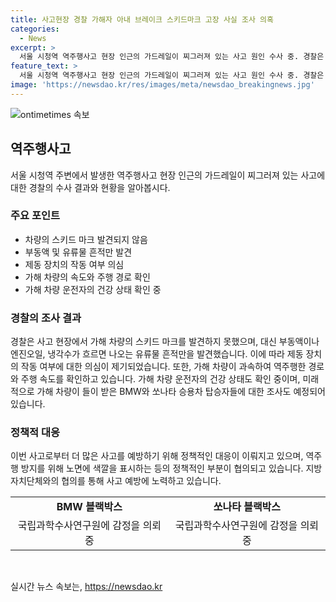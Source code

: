 ```yaml
---
title: 사고현장 경찰 가해자 아내 브레이크 스키드마크 고장 사실 조사 의혹
categories:
  - News
excerpt: >
  서울 시청역 역주행사고 현장 인근의 가드레일이 찌그러져 있는 사고 원인 수사 중. 경찰은 가해 차량의 스키드 마크 발견 실패로 사고 재구성 작업 중. EDR 자료 분석을 위해 국립과학수사연구원에 의뢰. 사고로 부상 입은 차씨의 건강 상태 확인과 참고인 조사 중. 경찰청, 역주행 방지 정책적 노력 약속.
feature_text: >
  서울 시청역 역주행사고 현장 인근의 가드레일이 찌그러져 있는 사고 원인 수사 중. 경찰은 가해 차량의 스키드 마크 발견 실패로 사고 재구성 작업 중. EDR 자료 분석을 위해 국립과학수사연구원에 의뢰. 사고로 부상 입은 차씨의 건강 상태 확인과 참고인 조사 중. 경찰청, 역주행 방지 정책적 노력 약속.
image: 'https://newsdao.kr/res/images/meta/newsdao_breakingnews.jpg'
---
```


<p><img src="https://newsdao.kr/res/images/meta/newsdao_breakingnews.jpg" alt="ontimetimes 속보" /></p>

<h2 data-ke-size="size26">역주행사고</h2>

<p data-ke-size="size16">서울 시청역 주변에서 발생한 역주행사고 현장 인근의 가드레일이 찌그러져 있는 사고에 대한 경찰의 수사 결과와 현황을 알아봅시다.</p>

<h3>주요 포인트</h3>

<ul>
  <li>차량의 스키드 마크 발견되지 않음</li>
  <li>부동액 및 유류물 흔적만 발견</li>
  <li>제동 장치의 작동 여부 의심</li>
  <li>가해 차량의 속도와 주행 경로 확인</li>
  <li>가해 차량 운전자의 건강 상태 확인 중</li>
</ul>

<h3>경찰의 조사 결과</h3>

<p data-ke-size="size16">경찰은 사고 현장에서 가해 차량의 스키드 마크를 발견하지 못했으며, 대신 부동액이나 엔진오일, 냉각수가 흐르면 나오는 유류물 흔적만을 발견했습니다. 이에 따라 제동 장치의 작동 여부에 대한 의심이 제기되었습니다. 또한, 가해 차량이 과속하여 역주행한 경로와 주행 속도를 확인하고 있습니다. 가해 차량 운전자의 건강 상태도 확인 중이며, 미래적으로 가해 차량이 들이 받은 BMW와 쏘나타 승용차 탑승자들에 대한 조사도 예정되어 있습니다.</p>

<h3>정책적 대응</h3>

<p data-ke-size="size16">이번 사고로부터 더 많은 사고를 예방하기 위해 정책적인 대응이 이뤄지고 있으며, 역주행 방지를 위해 노면에 색깔을 표시하는 등의 정책적인 부분이 협의되고 있습니다. 지방자치단체와의 협의를 통해 사고 예방에 노력하고 있습니다.</p>

<table>
  <tr>
    <td style="text-align: center; height: 17px;"><b>BMW 블랙박스</b></td>
    <td style="text-align: center; height: 17px;"><b>쏘나타 블랙박스</b></td>
  </tr>
  <tr>
    <td style="text-align: center; height: 17px;">국립과학수사연구원에 감정을 의뢰 중</td>
    <td style="text-align: center; height: 17px;">국립과학수사연구원에 감정을 의뢰 중</td>
  </tr>
</table>

<p data-ke-size="size16">&nbsp;</p>
실시간 뉴스 속보는, <a href="https://newsdao.kr" rel="dofollow">https://newsdao.kr</a>



